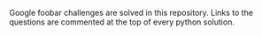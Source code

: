 Google foobar challenges are solved in this repository. 
Links to the questions are commented at the top of every python solution.